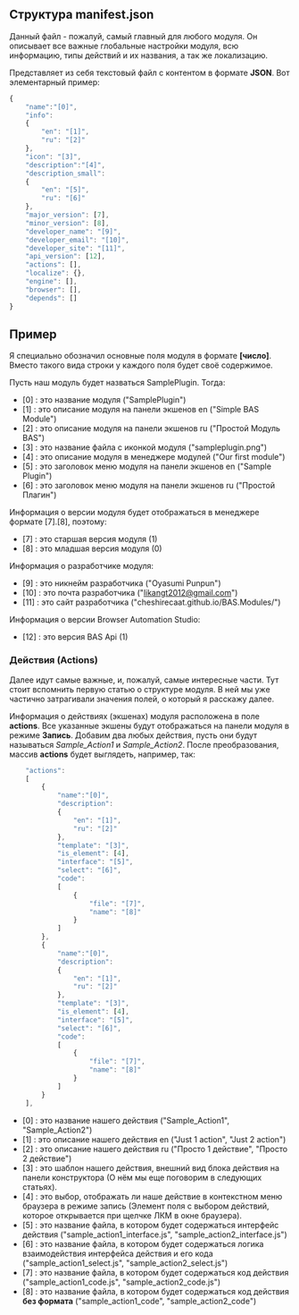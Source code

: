 ## Структура manifest.json

Данный файл - пожалуй, самый главный для любого модуля. 
Он описывает все важные глобальные настройки модуля, всю информацию, типы действий и их названия, а так же локализацию.

Представляет из себя текстовый файл с контентом в формате **JSON**. Вот элементарный пример:

```javascript
{
	"name":"[0]",
	"info":
	{
		"en": "[1]", 
		"ru": "[2]"
	},
	"icon": "[3]",
	"description":"[4]",
	"description_small":
	{
		"en": "[5]", 
		"ru": "[6]"
	},
	"major_version": [7],
	"minor_version": [8],
	"developer_name": "[9]", 
	"developer_email": "[10]", 
	"developer_site": "[11]",
	"api_version": [12],
	"actions": [],
	"localize": {},
	"engine": [],
	"browser": [],
	"depends": []	
}
```

## Пример

Я специально обозначил основные поля модуля в формате **[число]**.
Вместо такого вида строки у каждого поля будет своё содержимое.

Пусть наш модуль будет назваться SamplePlugin. Тогда:

- [0] : это название модуля ("SamplePlugin")
- [1] : это описание модуля на панели экшенов en ("Simple BAS Module")
- [2] : это описание модуля на панели экшенов ru ("Простой Модуль BAS")
- [3] : это название файла с иконкой модуля ("sampleplugin.png")
- [4] : это описание модуля в менеджере модулей ("Our first module")
- [5] : это заголовок меню модуля на панели экшенов en ("Sample Plugin") 
- [6] :	это заголовок меню модуля на панели экшенов ru ("Простой Плагин") 

Информация о версии модуля будет отображаться в менеджере формате [7].[8], поэтому:
- [7] : это старшая версия модуля (1)
- [8] : это младшая версия модуля (0)

Информация о разработчике модуля:
- [9] : это никнейм разработчика ("Oyasumi Punpun")
- [10] : это почта разработчика	("likangt2012@gmail.com")
- [11] : это сайт разработчика ("cheshirecaat.github.io/BAS.Modules/")

Информация о версии Browser Automation Studio:
- [12] : это версия BAS Api (1)

### Действия (Actions)

Далее идут самые важные, и, пожалуй, самые интересные части.
Тут стоит вспомнить первую статью о структуре модуля.
В ней мы уже частично затрагивали значения полей, о который я расскажу далее.

Информация о действиях (экшенах) модуля расположена в поле **actions**.
Все указанные экшены будут отображаться на панели модуля в режиме **Запись**.
Добавим два любых действия, пусть они будут называться *Sample_Action1* и *Sample_Action2*.
После преобразования, массив **actions** будет выглядеть, например, так:

```javascript
	"actions":
	[
		{
			"name":"[0]",
			"description":
			{
				"en": "[1]",
				"ru": "[2]"
			},
			"template": "[3]",
			"is_element": [4],
			"interface": "[5]",
			"select": "[6]",
			"code": 
			[
				{
					"file": "[7]", 
					"name": "[8]"
				}
			]
		},
		{
			"name":"[0]",
			"description":
			{
				"en": "[1]",
				"ru": "[2]"
			},
			"template": "[3]",
			"is_element": [4],
			"interface": "[5]",
			"select": "[6]",
			"code": 
			[
				{
					"file": "[7]", 
					"name": "[8]"
				}
			]
		}
	],	
```
- [0] : это название нашего действия ("Sample_Action1", "Sample_Action2")
- [1] : это описание нашего действия en ("Just 1 action", "Just 2 action")
- [2] : это описание нашего действия ru ("Просто 1 действие", "Просто 2 действие")
- [3] : это шаблон нашего действия, внешний вид блока действия на панели конструктора
(О нём мы еще поговорим в следующих статьях).
- [4] : это выбор, отображать ли наше действие в контекстном меню браузера в режиме запись
(Элемент поля с выбором действий, которое открывается при щелчке ЛКМ в окне браузера).
- [5] : это название файла, в котором будет содержаться интерфейс действия ("sample_action1_interface.js", "sample_action2_interface.js")
- [6] : это название файла, в котором будет содержаться логика взаимодействия интерфейса действия и его кода ("sample_action1_select.js", "sample_action2_select.js")
- [7] : это название файла, в котором будет содержаться код действия ("sample_action1_code.js", "sample_action2_code.js")
- [8] : это название файла, в котором будет содержаться код действия **без формата** ("sample_action1_code", "sample_action2_code")
